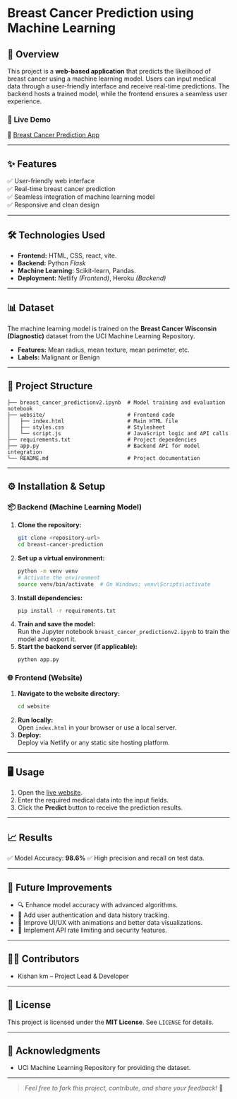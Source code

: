 # Breast Cancer Prediction using Machine Learning

## 📖 Overview  
This project is a **web-based application** that predicts the likelihood of breast cancer using a machine learning model. Users can input medical data through a user-friendly interface and receive real-time predictions. The backend hosts a trained model, while the frontend ensures a seamless user experience.

### 🚀 Live Demo  
🔗 [Breast Cancer Prediction App](https://breastcancerpredictionml.netlify.app/)

---

## ✨ Features  
✅ User-friendly web interface  
✅ Real-time breast cancer prediction  
✅ Seamless integration of machine learning model  
✅ Responsive and clean design  

---

## 🛠️ Technologies Used  
- **Frontend:** HTML, CSS, react, vite.  
- **Backend:** Python *Flask*  
- **Machine Learning:** Scikit-learn, Pandas.  
- **Deployment:** Netlify *(Frontend)*, Heroku *(Backend)*  

---

## 📊 Dataset  
The machine learning model is trained on the **Breast Cancer Wisconsin (Diagnostic)** dataset from the UCI Machine Learning Repository.  
- **Features:** Mean radius, mean texture, mean perimeter, etc.  
- **Labels:** Malignant or Benign  

---

## 📂 Project Structure  
```plaintext
├── breast_cancer_predictionv2.ipynb  # Model training and evaluation notebook
├── website/                          # Frontend code
│   ├── index.html                    # Main HTML file
│   ├── styles.css                    # Stylesheet
│   └── script.js                     # JavaScript logic and API calls
├── requirements.txt                  # Project dependencies
├── app.py                            # Backend API for model integration
└── README.md                         # Project documentation
```

---

## ⚙️ Installation & Setup  
### 📦 Backend (Machine Learning Model)  
1. **Clone the repository:**  
   ```bash
   git clone <repository-url>
   cd breast-cancer-prediction
   ```
2. **Set up a virtual environment:**  
   ```bash
   python -m venv venv
   # Activate the environment
   source venv/bin/activate  # On Windows: venv\Scripts\activate
   ```
3. **Install dependencies:**  
   ```bash
   pip install -r requirements.txt
   ```
4. **Train and save the model:**  
   Run the Jupyter notebook `breast_cancer_predictionv2.ipynb` to train the model and export it.  
5. **Start the backend server (if applicable):**  
   ```bash
   python app.py
   ```

### 🌐 Frontend (Website)  
1. **Navigate to the website directory:**  
   ```bash
   cd website
   ```
2. **Run locally:**  
   Open `index.html` in your browser or use a local server.  
3. **Deploy:**  
   Deploy via Netlify or any static site hosting platform.  

---

## 🖥️ Usage  
1. Open the [live website](https://breastcancerpredictionml.netlify.app/).  
2. Enter the required medical data into the input fields.  
3. Click the **Predict** button to receive the prediction results.  

---

## 📈 Results  
✅ Model Accuracy: **98.6%** 
✅ High precision and recall on test data.  

---

## 🚀 Future Improvements  
- 🔍 Enhance model accuracy with advanced algorithms.  
- 📝 Add user authentication and data history tracking.  
- 🎨 Improve UI/UX with animations and better data visualizations.  
- 📡 Implement API rate limiting and security features.  

---

## 👨‍💻 Contributors  
- Kishan km – Project Lead & Developer
  
---

## 📝 License  
This project is licensed under the **MIT License**. See `LICENSE` for details.  

---

## 🙏 Acknowledgments  
- UCI Machine Learning Repository for providing the dataset. 

---

> *Feel free to fork this project, contribute, and share your feedback!* 🚀


